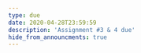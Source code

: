 ```yaml
---
type: due
date: 2020-04-28T23:59:59
description: 'Assignment #3 & 4 due'
hide_from_announcments: true
---
```

